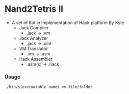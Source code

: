 # Nand2Tetris II
- A set of Kotlin implementation of Hack platform By Kyle
    - Jack Compiler
        - .jack -> .vm
    - Jack Analyzer
        - .jack -> .xml
    - VM Translator
        - .vm -> .asm
    - Hack Assembler
        - .asm(s) -> .hack
### Usage

`./bin/$(execuatable name) xx.file/folder`